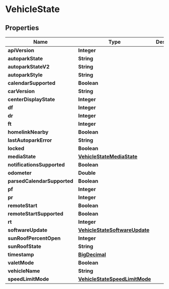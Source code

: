 
# VehicleState

## Properties
Name | Type | Description | Notes
------------ | ------------- | ------------- | -------------
**apiVersion** | **Integer** |  |  [optional]
**autoparkState** | **String** |  |  [optional]
**autoparkStateV2** | **String** |  |  [optional]
**autoparkStyle** | **String** |  |  [optional]
**calendarSupported** | **Boolean** |  |  [optional]
**carVersion** | **String** |  |  [optional]
**centerDisplayState** | **Integer** |  |  [optional]
**df** | **Integer** |  |  [optional]
**dr** | **Integer** |  |  [optional]
**ft** | **Integer** |  |  [optional]
**homelinkNearby** | **Boolean** |  |  [optional]
**lastAutoparkError** | **String** |  |  [optional]
**locked** | **Boolean** |  |  [optional]
**mediaState** | [**VehicleStateMediaState**](VehicleStateMediaState.md) |  |  [optional]
**notificationsSupported** | **Boolean** |  |  [optional]
**odometer** | **Double** |  |  [optional]
**parsedCalendarSupported** | **Boolean** |  |  [optional]
**pf** | **Integer** |  |  [optional]
**pr** | **Integer** |  |  [optional]
**remoteStart** | **Boolean** |  |  [optional]
**remoteStartSupported** | **Boolean** |  |  [optional]
**rt** | **Integer** |  |  [optional]
**softwareUpdate** | [**VehicleStateSoftwareUpdate**](VehicleStateSoftwareUpdate.md) |  |  [optional]
**sunRoofPercentOpen** | **Integer** |  |  [optional]
**sunRoofState** | **String** |  |  [optional]
**timestamp** | [**BigDecimal**](BigDecimal.md) |  |  [optional]
**valetMode** | **Boolean** |  |  [optional]
**vehicleName** | **String** |  |  [optional]
**speedLimitMode** | [**VehicleStateSpeedLimitMode**](VehicleStateSpeedLimitMode.md) |  |  [optional]



